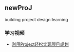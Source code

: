 ## newProJ

building project design learning

### 学习视频

- [利用Project轻松实现项目规划](https://www.bilibili.com/video/BV1Lz411z7W6?from=search&seid=15253348746976587812)

